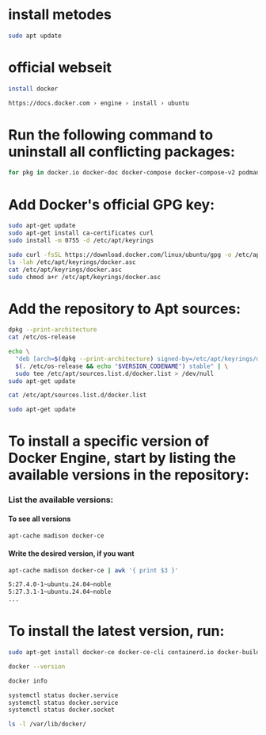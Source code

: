 # install metodes
  
```bash 
sudo apt update
```
# official webseit 
```bash
install docker
```
```bash
https://docs.docker.com › engine › install › ubuntu
```

# Run the following command to uninstall all conflicting packages:
```bash
for pkg in docker.io docker-doc docker-compose docker-compose-v2 podman-docker containerd runc; do sudo apt-get remove $pkg; done
```

# Add Docker's official GPG key:
```bash
sudo apt-get update
sudo apt-get install ca-certificates curl
sudo install -m 0755 -d /etc/apt/keyrings
```
```bash
sudo curl -fsSL https://download.docker.com/linux/ubuntu/gpg -o /etc/apt/keyrings/docker.asc
ls -lah /etc/apt/keyrings/docker.asc
cat /etc/apt/keyrings/docker.asc
sudo chmod a+r /etc/apt/keyrings/docker.asc
```

# Add the repository to Apt sources:
```bash
dpkg --print-architecture
cat /etc/os-release
```
```bash
echo \
  "deb [arch=$(dpkg --print-architecture) signed-by=/etc/apt/keyrings/docker.asc] https://download.docker.com/linux/ubuntu \
  $(. /etc/os-release && echo "$VERSION_CODENAME") stable" | \
  sudo tee /etc/apt/sources.list.d/docker.list > /dev/null
sudo apt-get update
```
```bash
cat /etc/apt/sources.list.d/docker.list
```
```bash
sudo apt-get update
```

# To install a specific version of Docker Engine, start by listing the available versions in the repository:
### List the available versions:
#### To see all versions
```bash
apt-cache madison docker-ce 
```

#### Write the desired version, if you want
```bash
apt-cache madison docker-ce | awk '{ print $3 }'

5:27.4.0-1~ubuntu.24.04~noble
5:27.3.1-1~ubuntu.24.04~noble
...
```

# To install the latest version, run:
```bash
sudo apt-get install docker-ce docker-ce-cli containerd.io docker-buildx-plugin docker-compose-plugin
```
```bash
docker --version
```
```bash
docker info
```

```bash
systemctl status docker.service
systemctl status docker.service
systemctl status docker.socket
```
```bash
ls -l /var/lib/docker/
```
